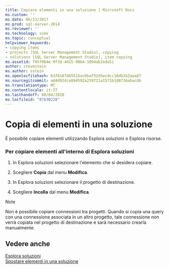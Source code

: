 ```yaml
---
title: Copiare elementi in una soluzione | Microsoft Docs
ms.custom: ''
ms.date: 06/13/2017
ms.prod: sql-server-2014
ms.reviewer: ''
ms.technology: ssms
ms.topic: conceptual
helpviewer_keywords:
- copying items
- projects [SQL Server Management Studio], copying
- solutions [SQL Server Management Studio], item copying
ms.assetid: f95f084e-9f3d-4d15-90b4-1094ab2eda51
author: stevestein
ms.author: sstein
ms.openlocfilehash: b376167d65515acbbaf52d5ecdcc18db2b2aaa8f
ms.sourcegitcommit: ad4d92dce894592a259721a1571b1d8736abacdb
ms.translationtype: MT
ms.contentlocale: it-IT
ms.lasthandoff: 08/04/2020
ms.locfileid: "87630228"
---
```

# <a name="copy-items-in-a-solution"></a>Copia di elementi in una soluzione
  È possibile copiare elementi utilizzando Esplora soluzioni o Esplora risorse.  
  
### <a name="to-copy-items-within-solution-explorer"></a>Per copiare elementi all'interno di Esplora soluzioni  
  
1.  In Esplora soluzioni selezionare l'elemento che si desidera copiare.  
  
2.  Scegliere **Copia** dal menu **Modifica**.  
  
3.  In Esplora soluzioni selezionare il progetto di destinazione.  
  
4.  Scegliere **Incolla** dal menu **Modifica**.  
  
> [!NOTE]  
>  Non è possibile copiare connessioni tra progetti. Quando si copia una query con una connessione associata in un altro progetto, tale connessione non verrà copiata nel progetto di destinazione e sarà necessario crearla manualmente.  
  
## <a name="see-also"></a>Vedere anche  
 [Esplora soluzioni](solution-explorer.md)   
 [Spostare elementi in una soluzione](move-items-in-a-solution.md)  
  
  
